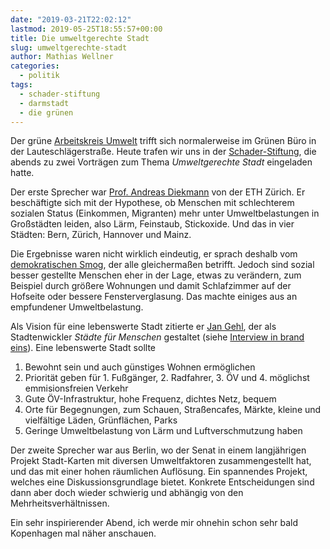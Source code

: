 ```yaml
---
date: "2019-03-21T22:02:12"
lastmod: 2019-05-25T18:55:57+00:00
title: Die umweltgerechte Stadt
slug: umweltgerechte-stadt
author: Mathias Wellner
categories:
  - politik
tags:
  - schader-stiftung
  - darmstadt
  - die grünen
---
```


Der grüne [Arbeitskreis Umwelt](https://www.gruene-darmstadt.de/kreisverband/showcontent.asp?ThemaID=132) trifft sich normalerweise im Grünen Büro in der Lauteschlägerstraße. Heute trafen wir uns in der [Schader-Stiftung](https://www.schader-stiftung.de), die abends zu zwei Vorträgen zum Thema _Umweltgerechte Stadt_ eingeladen hatte.

<!--more-->

Der erste Sprecher war [Prof. Andreas Diekmann](http://www.socio.ethz.ch/die-gruppe/personen/person-detail.html?persid=110988) von der ETH Zürich. Er beschäftigte sich mit der Hypothese, ob Menschen mit schlechterem sozialen Status (Einkommen, Migranten) mehr unter Umweltbelastungen in Großstädten leiden, also Lärm, Feinstaub, Stickoxide. Und das in vier Städten: Bern, Zürich, Hannover und Mainz.

Die Ergebnisse waren nicht wirklich eindeutig, er sprach deshalb vom [demokratischen Smog](https://www.researchgate.net/publication/227167205_Demokratischer_Smog_Eine_empirische_Untersuchung_zum_Zusammenhang_zwischen_Sozialschicht_und_Umweltbelastungen), der alle gleichermaßen betrifft. Jedoch sind sozial besser gestellte Menschen eher in der Lage, etwas zu verändern, zum Beispiel durch größere Wohnungen und damit Schlafzimmer auf der Hofseite oder bessere Fensterverglasung. Das machte einiges aus an empfundener Umweltbelastung.

Als Vision für eine lebenswerte Stadt zitierte er [Jan Gehl](https://gehlpeople.com/), der als Stadtenwickler _Städte für Menschen_ gestaltet (siehe [Interview in brand eins](https://www.brandeins.de/magazine/brand-eins-wirtschaftsmagazin/2014/genuss/die-menschen-in-bewegung-setzen)). Eine lebenswerte Stadt sollte

1. Bewohnt sein und auch günstiges Wohnen ermöglichen
1. Priorität geben für 1. Fußgänger, 2. Radfahrer, 3. ÖV und 4. möglichst emmisionsfreien Verkehr
1. Gute ÖV-Infrastruktur, hohe Frequenz, dichtes Netz, bequem
1. Orte für Begegnungen, zum Schauen, Straßencafes, Märkte, kleine und vielfältige Läden, Grünflächen, Parks
1. Geringe Umweltbelastung von Lärm und Luftverschmutzung haben

Der zweite Sprecher war aus Berlin, wo der Senat in einem langjährigen Projekt Stadt-Karten mit diversen Umweltfaktoren zusammengestellt hat, und das mit einer hohen räumlichen Auflösung. Ein spannendes Projekt, welches eine Diskussionsgrundlage bietet. Konkrete Entscheidungen sind dann aber doch wieder schwierig und abhängig von den Mehrheitsverhältnissen.

Ein sehr inspirierender Abend, ich werde mir ohnehin schon sehr bald Kopenhagen mal näher anschauen.
